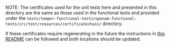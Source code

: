 <!--
 * The contents of this file are subject to the terms of the Common Development and
 * Distribution License (the License). You may not use this file except in compliance with the
 * License.
 *
 * You can obtain a copy of the License at legal/CDDLv1.0.txt. See the License for the
 * specific language governing permission and limitations under the License.
 *
 * When distributing Covered Software, include this CDDL Header Notice in each file and include
 * the License file at legal/CDDLv1.0.txt. If applicable, add the following below the CDDL
 * Header, with the fields enclosed by brackets [] replaced by your own identifying
 * information: "Portions copyright [year] [name of copyright owner]".
 *
 * Copyright 2025 ForgeRock AS.
-->
NOTE: The certificates used for the unit tests here and presented in this directory are the same as those used in the functional tests and provided under the
`tests/temper-functional-tests/openam-functional-tests/src/test/resources/certificatechain/` directory.

If these certificates require regenerating in the future the instructions in
[this README](https://stash.forgerock.org/projects/OPENAM/repos/openam/browse/tests/temper-functional-tests/openam-functional-tests/src/test/resources/certificatechain/README.md) 
can be followed and both locations should be updated.



